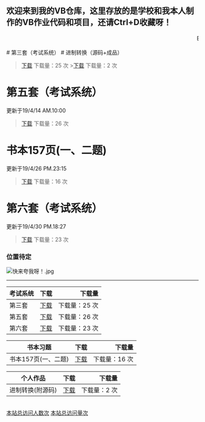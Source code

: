 
## 欢迎来到我的VB仓库，这里存放的是学校和我本人制作的VB作业代码和项目，还请Ctrl+D收藏呀！
<link rel="icon" type="image/png" sizes="16x16" href="https://17shiyan2.cn/images/favicon-16x16-next.ico">
<audio autoplay="autopaly">
	<source src="http://music.163.com/song/media/outer/url?id=504835560.mp3" type="audio/mp3">
</audio>
<marquee>By~陈景跃</marquee>
<br>
<br>
# 第三套（考试系统）                                                   # 进制转换（源码+成品） 

>[下载](https://17shiyan2.cn/vbcode/dl/3.rar)   下载量：25 次       >[下载](https://17shiyan2.cn/vbcode/dl/进制转换源码.rar)   下载量：2 次


# 第五套（考试系统） 
更新于19/4/14 AM.10:00

>[下载](https://17shiyan2.cn/vbcode/dl/vb(5).rar)   下载量：26 次

# 书本157页(一、二题) 
更新于19/4/26 PM.23:15

>[下载](https://17shiyan2.cn/vbcode/dl/周末作业157页2题.rar)   下载量：16 次

# 第六套（考试系统） 
更新于19/4/30 PM.18:27

>[下载](https://17shiyan2.cn/vbcode/dl/第六套.rar)   下载量：23 次

### 位置待定

![快来夸我呀！.jpg](https://s2.ax1x.com/2019/03/30/ADKVC4.jpg)

----

考试系统|下载|下载量
---|:--:|---:
第三套|[下载](https://17shiyan2.cn/vbcode/3.rar)|下载量：25 次
第五套|[下载](https://17shiyan2.cn/vbcode/dl/vb(5).rar)|下载量：26 次
第六套|[下载](https://17shiyan2.cn/vbcode/dl/第六套.rar)|下载量：23 次

书本习题|下载|下载量
---|:--:|---:
书本157页(一、二题)|[下载](https://17shiyan2.cn/vbcode/dl/周末作业157页2题.rar)|下载量：16 次

个人作品|下载|下载量
---|:--:|---:
进制转换(附源码)|[下载](https://17shiyan2.cn/vbcode/dl/进制转换源码.rar)|下载量：2 次

<br>
<script async src="//busuanzi.ibruce.info/busuanzi/2.3/busuanzi.pure.mini.js"></script>
<a align="right" href="#"  onclick="javascript:alert('恭喜！')"><span id="busuanzi_container_site_uv">本站总访问人数<span id="busuanzi_value_site_uv"></span>次</span></a>
<a align="right" href="#"  onclick="javascript:alert('恭喜！')"><span id="busuanzi_container_site_pv">本站总访问量<span id="busuanzi_value_site_pv"></span>次</span></a>
<br>
<br>
